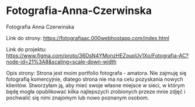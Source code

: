 # Fotografia-Anna-Czerwinska
Fotografia Anna Czerwinska

Link do strony: https://fotografiaac.000webhostapp.com/index.html

Link do projektu: https://www.figma.com/proto/36DsN4YMonzHEZoupUy1Xo/Fotografia-AC?node-id=21%3A8&scaling=scale-down-width

Opis strony: Strona jest moim portfolio fotografa - amatora. Nie zajmuję się fotografią komercyjnie, dlatego strona nie ma na celu pozyskania nowych klientów. Stworzyłam ją, aby mieć swoje własne miejsce w sieci, w którym będę mogła opublikować kilka najlepszych zrobionych przeze mnie zdjęć i pochwalić się nimi znajomym lub nowo poznanym osobom. 
